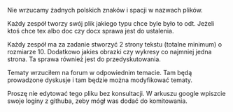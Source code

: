 Nie wrzucamy żadnych polskich znaków i spacji w nazwach plików.

Każdy zespół tworzy swój plik jakiego typu chce byle było to odt.
Jeżeli ktoś chce tex albo doc czy docx sprawa jest do ustalenia.

Każdy zespół ma za zadanie stworzyć 2 strony tekstu (totalne minimum) o rozmiarze 10.
Dodatkowo jakies obrazki czy wykresy co najmniej jedna strona.
Ta sprawa również jest do przedyskutowania.

Tematy wrzuciłem na forum w odpowiednim temacie. Tam będą prowadzone dyskusje
i tam będzie można modyfikować tematy.

Proszę nie edytować tego pliku bez konsultacji.
W arkuszu google wpiszcie swoje loginy z githuba, zeby mógł was dodać do komitowania.
